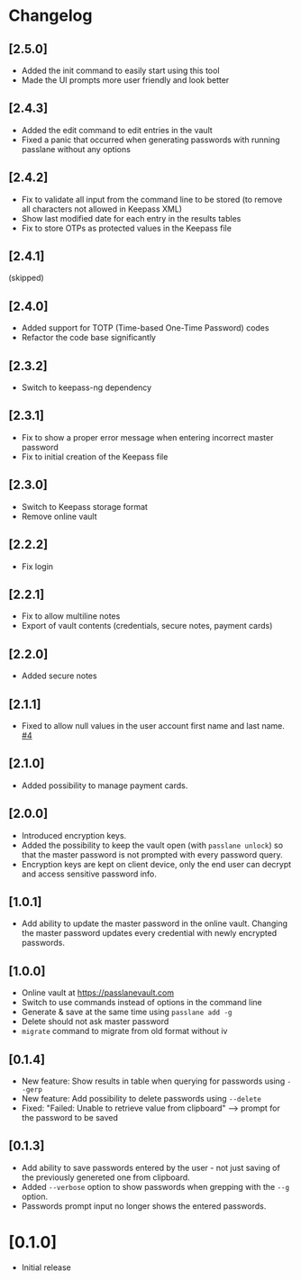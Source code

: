 # Changelog

## [2.5.0]

- Added the init command to easily start using this tool
- Made the UI prompts more user friendly and look better

## [2.4.3]

- Added the edit command to edit entries in the vault
- Fixed a panic that occurred when generating passwords with running passlane without any options

## [2.4.2]

- Fix to validate all input from the command line to be stored (to remove all characters not allowed in Keepass XML)
- Show last modified date for each entry in the results tables
- Fix to store OTPs as protected values in the Keepass file

## [2.4.1]

(skipped)

## [2.4.0]

- Added support for TOTP (Time-based One-Time Password) codes
- Refactor the code base significantly

## [2.3.2]

- Switch to keepass-ng dependency

## [2.3.1]

- Fix to show a proper error message when entering incorrect master password
- Fix to initial creation of the Keepass file

## [2.3.0]

- Switch to Keepass storage format
- Remove online vault

## [2.2.2]

- Fix login

## [2.2.1]

- Fix to allow multiline notes
- Export of vault contents (credentials, secure notes, payment cards)

## [2.2.0]

- Added secure notes

## [2.1.1]

- Fixed to allow null values in the user account first name and last name. [#4](https://github.com/anssip/passlane/issues/4)

## [2.1.0]

- Added possibility to manage payment cards.

## [2.0.0]

- Introduced encryption keys.
- Added the possibility to keep the vault open (with `passlane unlock`) so that the master password is not prompted with every password query.
- Encryption keys are kept on client device, only the end user can decrypt and access sensitive password info.

## [1.0.1]

- Add ability to update the master password in the online vault. Changing the master password updates every credential with newly encrypted passwords.

## [1.0.0]

- Online vault at https://passlanevault.com
- Switch to use commands instead of options in the command line
- Generate & save at the same time using `passlane add -g`
- Delete should not ask master password
- `migrate` command to migrate from old format without iv

## [0.1.4]

- New feature: Show results in table when querying for passwords using `--gerp`
- New feature: Add possibility to delete passwords using `--delete`
- Fixed: "Failed: Unable to retrieve value from clipboard" --> prompt for the password to be saved

## [0.1.3]

- Add ability to save passwords entered by the user - not just saving of the previously genereted one from clipboard.
- Added `--verbose` option to show passwords when grepping with the `--g` option.
- Passwords prompt input no longer shows the entered passwords.

# [0.1.0]

- Initial release
